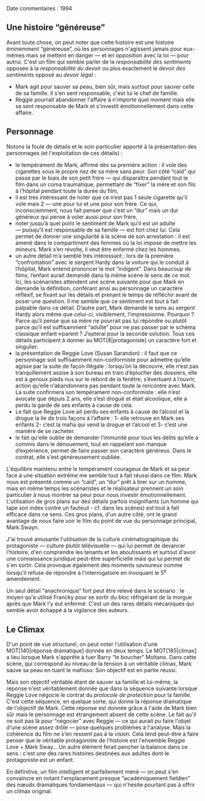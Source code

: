 <div class='right small italic'>Date commentaires : 1994 </div>

## Une histoire “généreuse”

Avant toute chose, on peut noter que cette histoire est une histoire éminemment “généreuse”, où les personnages n'agissent jamais pour eux-mêmes mais se mettent en danger — et en opposition avec la loi — pour autrui. C'est un film qui semble parler de la <em>responsabilité des sentiments</em> opposée à la <em>responsabilité du devoir</em> ou plus exactement le <em>devoir des sentiments</em> opposé au <em>devoir légal</em> :

* Mark agit pour sauver sa peau, bien sûr, mais surtout pour sauver celle de sa famille. Il s'en sent responsable, c'est lui le chef de famille.
* Reggie pourrait abandonner l'affaire à n'importe quel moment mais elle se sent responsable de Mark et s'investit émotionnellement dans cette affaire.

## Personnage

Notons la foule de détails et le soin particulier apporté à la présentation des personnages (et l'exploitation de ces détails) :

* le tempérament de <personnage>Mark</personnage>, affirmé dès sa première action : il vole des cigarettes sous le propre nez de sa mère sans peur. Son côté “caïd” qui passe par le biais de son petit frère — qui disparaîtra pendant tout le film dans un coma traumatique, permettant de “fixer” la mère et son fils à l’hôpital pendant toute la durée du film,
* il est très intéressant de noter que ce n’est pas 1 seule cigarette qu'il vole mais 2 — une pour lui et une pour son frère. Ce qui, inconsciemment, nous fait penser que c’est un “dur” mais un dur généreux qui pense à voler aussi pour son frère,
* noter jusqu’à quel point le sentiment de Mark qu'il est un adulte — puisqu’il est responsable de sa famille — est fort chez lui. Cela permet de donner une singularité à la scène de son arrestation : il est amené dans le compartiment des femmes où la loi impose de mettre les mineurs. Mark s’en révolte, il veut être enfermé chez les hommes.
* un autre détail m’a semblé très intéressant : lors de la première “confrontation” avec le sergent Hardy dans la voiture qui le conduit à l’hôpital, Mark entend prononcer le mot “indigent”. Dans beaucoup de films, l’enfant aurait demandé dans la même scène le sens de ce mot. Ici, les scénaristes attendent une scène suivante pour que Mark en demande la définition, conférant ainsi au personnage un caractère réflexif, se fixant sur les détails et prenant le temps de réfléchir avant de poser une question. Il me semble que ce sentiment est tout à fait palpable dans ce détail. D’autre part, Mark demande le sens au sergent Hardy alors même que celui-ci, visiblement, l’impressionne. Pourquoi ? Parce qu’il pense que sa mère ne pourrait pas lui répondre ou plutôt parce qu’il est suffisamment “adulte” pour ne pas passer par le schéma classique enfant->parent ? J’opterai pour la seconde solution. Tous ces détails participent à donner au MOT[8|protagoniste] un caractère fort et singulier.
* la présentation de <personnage>Reggie Love</personnage> (<acteur>Susan Sarandon</acteur>) : il faut que ce personnage soit suffisamment non-conformiste pour admettre qu’elle agisse par la suite de façon illégale : lorsqu’on la découvre, elle n’est pas tranquillement assise à son bureau en train d’éplucher des dossiers, elle est à genoux pieds nus sur le rebord de la fenêtre, s’évertuant à l’ouvrir, action qu’elle n’abandonnera pas pendant toute la rencontre avec Mark. La suite confirmera son tempérament non-conformiste : elle n’est avocate que depuis 2 ans, elle s’est drogué et était alcoolique, elle a perdu la garde de ses enfants à cause de cela.
* Le fait que Reggie Love ait perdu ses enfants à cause de l’alcool et la drogue la lie de trois façons à l’affaire : 1- elle retrouve en Mark ses enfants 2- c’est la mafia qui vend la drogue et l’alcool et 3- c’est une manière de se racheter.
* le fait qu'elle oublie de demander l’immunité pour tous les délits qu’elle a commis dans le dénouement, tout en rappelant son manque d’expérience, permet de faire passer son caractère généreux. Dans le contrat, elle s'est généreusement oubliée.

L'équilibre maintenu entre le tempérament courageux de <personnage>Mark</personnage> et sa peur face à une situation extrême me semble tout à fait réussi dans ce film. Mark nous est présenté comme un “caïd”, un “dur” prêt à tirer sur un homme, mais en même temps les scénaristes et le réalisateur prennent un soin particulier à nous montrer sa peur pour nous investir émotionnellement. L'utilisation de gros plans sur des détails parfois insignifiants (un homme qui tape son index contre un fauteuil - cf. dans les scènes) est tout à fait efficace dans ce sens. Ces gros plans, d'un autre côté, ont le grand avantage de nous faire voir le film du point de vue du personnage principal, <personnage>Mark Swayn</personnage>.

J'ai trouvé amusante l'utilisation de la culture cinématographique du protagoniste — culture plutôt télévisuelle — qui lui permet de devancer l'histoire, d'en comprendre les tenants et les aboutissants et surtout d'avoir une connaissance juridique peut-être superficielle mais qui lui permet de s'en sortir. Cela provoque également des moments savoureux comme lorsqu'il refuse de répondre à l'interrogatoire en invoquant le 5<sup>e</sup> amendement.

Un seul détail “anachronique” fort peut être relevé dans le scénario : le moyen qu'a utilisé Francky pour se sortir du bloc réfrigérant de la morgue après que Mark l'y eut enfermé. C'est un des rares détails mécaniques qui semble avoir échappé à la vigilance des auteurs.

## Le Climax

D'un point de vue structurel, on peut noter l'utilisation d'une MOT[140|réponse dramatique] donnée en deux temps. Le MOT[185|climax] a lieu lorsque Mark s'apprête à tuer Barry “le boucher” Moltano. Dans cette scène, qui correspond au niveau de la tension à un véritable climax, Mark sauve sa peau en tuant le mafioso. Son objectif est en partie réussi.

Mais son objectif véritable étant de sauver sa famille et lui-même, la réponse n'est véritablement donnée que dans la séquence suivante lorsque Reggie Love négocie le contrat du <em>protocole de protection</em> pour la famille. C'est cette séquence, en quelque sorte, qui donne la réponse dramatique de l'objectif de Mark. Cette réponse est donnée grâce à l'aide de Mark bien sûr mais le personnage est étrangement absent de cette scène. Le fait qu'il ne soit pas là pour “négocier” avec Reggie — ce qui aurait pu faire l'objet d'une scène assez drôle — pose quelques problèmes à l'analyse. Mais la cohérence du film ne s'en ressent pas à la vision. Cela tend peut-être à faire penser que le véritable protagoniste de l'histoire est l'ensemble Reggie Love + Mark Sway… Un autre élément ferait pencher la balance dans ce sens : c'est une des rares histoires destinées aux adultes dont le protagoniste est un enfant.

En définitive, un film intelligent et parfaitement mené — on peut s'en convaincre en notant l'emplacement presque “académiquement fieldien” des nœuds dramatiques fondamentaux — qui n'hésite pourtant pas à offrir un climax original.
